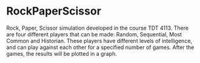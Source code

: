 # RockPaperScissor
Rock, Paper, Scissor simulation developed in the course TDT 4113. There are four different players that can be made: Random, Sequential, Most Common and Historian. These players have different levels of intelligence, and can play against each other for a specified number of games. After the games, the results will be plotted in a graph.
